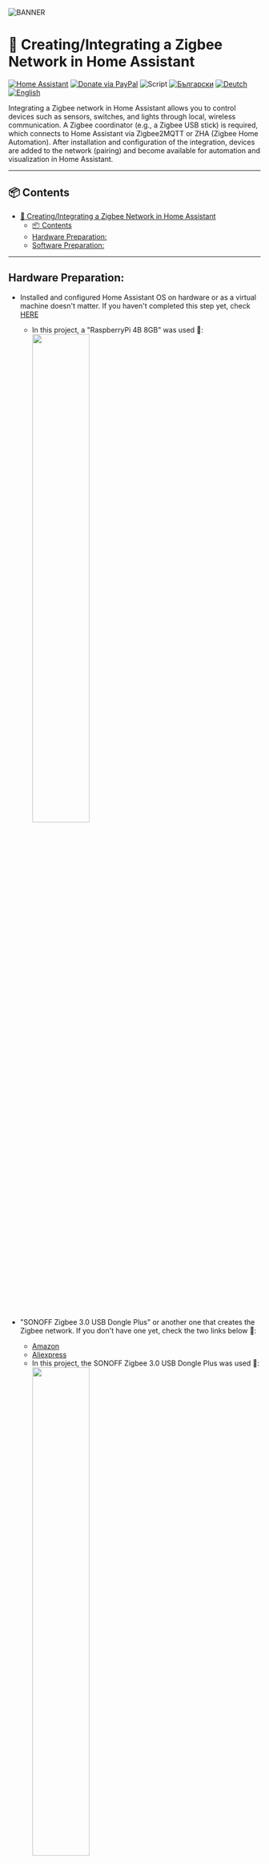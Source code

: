 ![BANNER](/img/banner.png)

# 🛜 Creating/Integrating a Zigbee Network in Home Assistant
[![Home Assistant](https://img.shields.io/badge/🏠_Home_Assistant-41BDF5?logo=homeassistant)](https://www.home-assistant.io/) [![Donate via PayPal](https://img.shields.io/badge/PayPal-Donate-blue?logo=paypal)](https://www.paypal.com/donate/?hosted_button_id=AAWFZVF2XCP5A)
![Script](https://img.shields.io/badge/logo-yaml-green?logo=yaml)
[![Български](https://img.shields.io/badge/BG_Български-език-green?logo=translate&labelColor=gray&style=flat-square&link=https://example.com/bg
)](BG.md)
[![Deutch](https://img.shields.io/badge/DE_Deutsche-sprache-green?logo=translate&labelColor=gray&style=flat-square&link=https://example.com/bg
)](DE.md)
[![English](https://img.shields.io/badge/EN_English-language-green?logo=translate&labelColor=gray&style=flat-square&link=https://example.com/bg)](README.md)

Integrating a Zigbee network in Home Assistant allows you to control devices such as sensors, switches, and lights through local, wireless communication. A Zigbee coordinator (e.g., a Zigbee USB stick) is required, which connects to Home Assistant via Zigbee2MQTT or ZHA (Zigbee Home Automation). After installation and configuration of the integration, devices are added to the network (pairing) and become available for automation and visualization in Home Assistant.

---

## 📦 Contents

- [🛜 Creating/Integrating a Zigbee Network in Home Assistant](#-creatingintegrating-a-zigbee-network-in-home-assistant)
  - [📦 Contents](#-contents)
  - [Hardware Preparation:](#hardware-preparation)
  - [Software Preparation:](#software-preparation)

---

## Hardware Preparation:

- Installed and configured Home Assistant OS on hardware or as a virtual machine doesn't matter. If you haven't completed this step yet, check [HERE](https://www.home-assistant.io/installation/)
  - In this project, a "RaspberryPi 4B 8GB" was used 🔽:<br> <img align="center" src="/img/RASP PI 4B.png" width="50%" height="50%">


- "SONOFF Zigbee 3.0 USB Dongle Plus" or another one that creates the Zigbee network. If you don't have one yet, check the two links below 🔽:
  - [Amazon](https://www.amazon.de/dp/B09KZX4WSB?ref=ppx_yo2ov_dt_b_fed_asin_title)
  - [Aliexpress](https://de.aliexpress.com/item/1005004266559661.html?spm=a2g0o.productlist.main.1.29cfYELkYELkj7&algo_pvid=d6c4c86f-f945-433c-addd-962a0da0c955&algo_exp_id=d6c4c86f-f945-433c-addd-962a0da0c955-0&pdp_npi=4%40dis%21EUR%2138.16%2120.99%21%21%2140.55%2122.30%21%402103890117306177577828936efd34%2112000028571354347%21sea%21DE%21749630241%21X&curPageLogUid=DHGOVitBimE5&utparam-url=scene%3Asearch%7Cquery_from%3A) 
  - In this project, the SONOFF Zigbee 3.0 USB Dongle Plus was used 🔽: <br> <img align="center" src="/img/Sonoff zigbee3.0 Dongel.png" width="50%" height="50%">
> [!WARNING]
>RECOMMENDED: Use the "SONOFF Zigbee 3.0 USB Dongle Plus" with a USB extension cable. The reason is that all Zigbee 3.0 USB Dongles are affected by the operation of the hardware and cause problems in the network! If you are unsure which one to choose, check the link below 🔽:
>    - [Aliexpress](https://de.aliexpress.com/item/1005007442670601.html?spm=a2g0o.order_list.order_list_main.75.6e4f5c5f9wWYJ0&gatewayAdapt=glo2deu)

## Software Preparation:
- **Updating the Firmware on "SONOFF Zigbee 3.0 USB Dongle Plus":** even though it’s brand new, updating the firmware is mandatory. This avoids unwanted compatibility issues between add-ons or devices. The links below provide everything you need 🔽:
  - [Drivers:](https://www.silabs.com/developer-tools/usb-to-uart-bridge-vcp-drivers?tab=downloads) first download and install the VCP Drivers on a Windows or MAC device, then restart the OS.
  - [Flashing software:](https://zig-star.com/radio-docs/quick-start/#5have-fun) download ZigStar and connect the "SONOFF Zigbee 3.0 USB Dongle Plus" to one of the USB ports.
  - [Firmware coordinator:](https://github.com/Koenkk/Z-Stack-firmware/tree/master/coordinator/Z-Stack_3.x.0/bin) download the latest version and add it to ZigStar.
  - [Documentation:](https://sonoff.tech/wp-content/uploads/2022/11/SONOFF-Zigbee-3.0-USB-dongle-plus-firmware-flashing-.pdf) Official documentation from SONOFF
- **Installing MQTT Broker in Home Assistant:** If you don’t have an MQTT broker yet, click the button below 🔽:<br>
<a href="https://my.home-assistant.io/redirect/supervisor_addon/?addon=core_mosquitto">
    <img align="center" src="/img/button ADD-ON ON.svg" >
</a><br>

- **After installation, enable "Start on system boot" and restart Home Assistant 🔽:**
![Start on system boot](/img/mqtt_autostart.png)
  - After the system starts, open the configuration of "Mosquitto broker" and switch to "YAML Edit" mode. Replace everything with the following code 🔽:

```yaml
logins:
    - username: "!secret mqtt_user"
    password: "!secret mqtt_pass"
require_certificate: false
certfile: cer.pem
keyfile: key.pem
customize:
active: false
folder: mosquitto
anonymous: false
server: mqtt://_________________:1883
base_topic: zigbee2mqtt
debug: true
```
> [!WARNING]
>In "server", enter the IP address of the device where Home Assistant is installed 🔼.
  - Add the following lines to "secrets.yaml". If not done, the configuration won’t be valid 🔽.

```yaml
# MQTT login data
mqtt_user: _____________
mqtt_pass: _____________
```

> [!WARNING]
>Enter your preferred username and password that will be used to connect to MQTT. Save the changes and start the "Mosquitto broker". Ensure that it has started successfully before proceeding with the Zigbee2MQTT installation.
- **Installing Zigbee2MQTT in Home Assistant:**
  - Press the button below to add the Zigbee2MQTT repository to your add-ons 🔽:

[![repo](/img/button%20ADD%20ADD-ON%20REPOSITORY%20TO%20MY.svg)](https://my.home-assistant.io/redirect/supervisor_add_addon_repository/?repository_url=https%3A%2F%2Fgithub.com%2Fzigbee2mqtt%2Fhassio-zigbee2mqtt)
  - After adding the repository, refresh the page and you will see the following 🔽:
![repoo](/img/zigbee2mqtt_repo.png)
Open and install Zigbee2MQTT, then restart the system.
  - After the system starts, open the configuration in Zigbee2MQTT and switch to "YAML Edit" mode. Replace everything with the following code 🔽:

```yaml
data_path: /config/zigbee2mqtt
socat:
  enabled: false
  master: pty,raw,echo=0,link=/tmp/ttyZ2M,mode=777
  slave: tcp-listen:8485,keepalive,nodelay,reuseaddr,keepidle=1,keepintvl=1,keepcnt=5
  options: "-d -d"
log: true
mqtt:
  server: mqtt://_____________:1883  
  user: "!secret mqtt_user"
  password: "!secret mqtt_pass"
serial:
  port: ______________________________________
```

> [!CAUTION]
> In "server:", you must enter the same IP address as Home Assistant 🔼. For "port:", follow the steps shown in the image below 🔽:

![server](/img/patch_usb_port002.gif)

Save the changes! Check the box to start automatically with the system and start the add-on 🔽:

![Save and start](/img/Zegbee_save_and_start.gif)

> [!WARNING]
> Restart the entire system if the add-on doesn’t start right away. After reboot, it will start automatically.
> Congratulations, you now have a working Zigbee network!

> [!TIP]
> If you liked this project, [HERE](https://github.com/Bacard1?tab=repositories) you will find more interesting repositories made by me.<br>
> If you face any difficulties or have questions, feel free to contact me.
